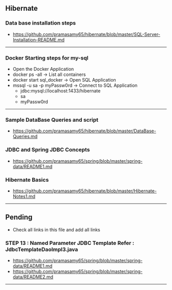 ## Hibernate

### Data base installation steps
 * https://github.com/pramasamy65/hibernate/blob/master/SQL-Server-Installation-README.md
---
### Docker Starting steps for my-sql
* Open the Docker Application
* docker ps -all -> List all containers
* docker start sql_docker  -> Open SQL Application
* mssql -u sa -p myPassw0rd -> Connect to SQL Application
	* <property name="hibernate.connection.url">jdbc:mysql://localhost:1433/hibernate</property>
	* <property name="hibernate.connection.username">sa</property>
	* <property name="hibernate.connection.password">myPassw0rd</property>
---
### Sample DataBase Queries and script
 * https://github.com/pramasamy65/hibernate/blob/master/DataBase-Queries.md

### JDBC and Spring JDBC Concepts
 * https://github.com/pramasamy65/spring/blob/master/spring-data/README1.md

### Hibernate Basics
 * https://github.com/pramasamy65/hibernate/blob/master/Hibernate-Notes1.md
 


---
## Pending 
* Check all links in this file and add all links
### STEP 13 : Named Parameter JDBC Template **Refer : JdbcTemplateDaoImpl3.java**
 * https://github.com/pramasamy65/spring/blob/master/spring-data/README1.md
 * https://github.com/pramasamy65/spring/blob/master/spring-data/README2.md
---